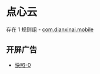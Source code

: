 # 点心云

存在 1 规则组 - [com.dianxinai.mobile](/src/apps/com.dianxinai.mobile.ts)

## 开屏广告

- [快照-0](https://gkd-kit.songe.li/import/12847518)
